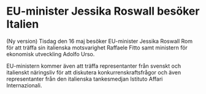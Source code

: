 # EU-minister Jessika Roswall besöker Italien

(Ny version) Tisdag den 16 maj besöker EU-minister Jessika Roswall Rom för att träffa sin italienska motsvarighet Raffaele Fitto samt ministern för ekonomisk utveckling Adolfo Urso.

EU-ministern kommer även att träffa representanter från svenskt och italienskt näringsliv för att diskutera konkurrenskraftsfrågor och även representanter från den italienska tankesmedjan Istituto Affari Internazionali.
